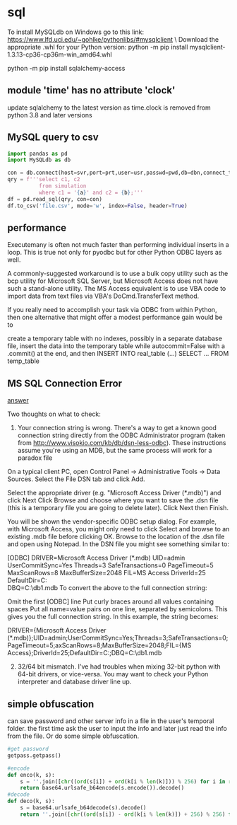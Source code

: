 # sql

To install MySQLdb on Windows go to this link: https://www.lfd.uci.edu/~gohlke/pythonlibs/#mysqlclient \\
Download the appropriate .whl for your Python version: python -m pip install mysqlclient-1.3.13-cp36-cp36m-win_amd64.whl

python -m pip install sqlalchemy-access

## module 'time' has no attribute 'clock'
update sqlalchemy to the latest version as time.clock is removed from python 3.8 and later versions

## MySQL query to csv
```python
import pandas as pd
import MySQLdb as db

con = db.connect(host=svr,port=prt,user=usr,passwd=pwd,db=dbn,connect_timeout=30) #sec
qry = f'''select c1, c2 
          from simulation 
          where c1 = '{a}' and c2 = {b};'''
df = pd.read_sql(qry, con=con)
df.to_csv('file.csv', mode='w', index=False, header=True)
```

## performance
Executemany is often not much faster than performing individual inserts in a loop. This is true not only for pyodbc but for other Python ODBC layers as well.

A commonly-suggested workaround is to use a bulk copy utility such as the bcp utility for Microsoft SQL Server, but Microsoft Access does not have such a stand-alone utility. The MS Access equivalent is to use VBA code to import data from text files via VBA's DoCmd.TransferText method.

If you really need to accomplish your task via ODBC from within Python, then one alternative that might offer a modest performance gain would be to

create a temporary table with no indexes, possibly in a separate database file,
insert the data into the temporary table while autocommit=False with a .commit() at the end, and then
INSERT INTO real_table (...) SELECT ... FROM temp_table

## MS SQL Connection Error

[answer](https://stackoverflow.com/questions/32662123/pyodbc-error-data-source-name-not-found-and-no-default-driver-specified-paradox)

Two thoughts on what to check:

1) Your connection string is wrong. There's a way to get a known good connection string directly from the ODBC Administrator program (taken from http://www.visokio.com/kb/db/dsn-less-odbc). These instructions assume you're using an MDB, but the same process will work for a paradox file

On a typical client PC, open Control Panel -> Administrative Tools -> Data Sources.
Select the File DSN tab and click Add.

Select the appropriate driver (e.g. "Microsoft Access Driver (*.mdb)") and click Next
Click Browse and choose where you want to save the .dsn file (this is a temporary file you are going to delete later).
Click Next then Finish.

You will be shown the vendor-specific ODBC setup dialog. For example, with Microsoft Access, you might only need to click Select and browse to an existing .mdb file before clicking OK.
Browse to the location of the .dsn file and open using Notepad.
In the DSN file you might see something similar to:

[ODBC]
DRIVER=Microsoft Access Driver (*.mdb)
UID=admin
UserCommitSync=Yes
Threads=3
SafeTransactions=0
PageTimeout=5
MaxScanRows=8
MaxBufferSize=2048
FIL=MS Access
DriverId=25
DefaultDir=C:\
DBQ=C:\db1.mdb
To convert the above to the full connection strring:

Omit the first [ODBC] line
Put curly braces around all values containing spaces
Put all name=value pairs on one line, separated by semicolons.
This gives you the full connection string. In this example, the string becomes:

DRIVER={Microsoft Access Driver (*.mdb)};UID=admin;UserCommitSync=Yes;Threads=3;SafeTransactions=0;PageTimeout=5;axScanRows=8;MaxBufferSize=2048;FIL={MS Access};DriverId=25;DefaultDir=C:\;DBQ=C:\db1.mdb

2) 32/64 bit mismatch. I've had troubles when mixing 32-bit python with 64-bit drivers, or vice-versa. You may want to check your Python interpreter and database driver line up.

## simple obfuscation
can save password and other server info in a file in the user's temporal folder. the first time ask the user to input the info and later just read the info from the file. Or do some simple obfuscation.

```python
#get password
getpass.getpass()

#encode
def enco(k, s):
    s = ''.join([chr((ord(s[i]) + ord(k[i % len(k)])) % 256) for i in range(len(s))])
    return base64.urlsafe_b64encode(s.encode()).decode()
#decode
def deco(k, s):
    s = base64.urlsafe_b64decode(s).decode()
    return ''.join([chr((ord(s[i]) - ord(k[i % len(k)]) + 256) % 256) for i in range(len(s))])
```       

